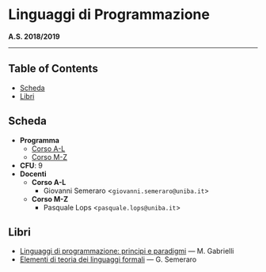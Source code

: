 # Linguaggi di Programmazione

**A.S. 2018/2019**

<hr />

## Table of Contents

- [Scheda](#scheda)
- [Libri](#libri)

## Scheda

- **Programma**
  - [Corso A-L](https://www.uniba.it/ricerca/dipartimenti/informatica/didattica/corsi-di-laurea/informatica-270/programmi-2018-19/Linguaggi_Programmazione_Corso_A_INFBab.pdf)
  - [Corso M-Z](https://www.uniba.it/ricerca/dipartimenti/informatica/didattica/corsi-di-laurea/informatica-270/programmi-2018-19/Linguaggi_programmazione_corso_B_INF.pdf)
- **CFU**: 9
- **Docenti**
  - **Corso A-L**
    - Giovanni Semeraro <`giovanni.semeraro@uniba.it`>
  - **Corso M-Z**
    - Pasquale Lops <`pasquale.lops@uniba.it`>

## Libri

- [Linguaggi di programmazione: principi e paradigmi](./Libri/linguaggi-di-programmazione-principi-e-paradigmi.pdf) &mdash; M. Gabrielli
- [Elementi di teoria dei linguaggi formali](./Libri/elementi-di-teoria-dei-linguaggi-formali.pdf) &mdash; G. Semeraro
